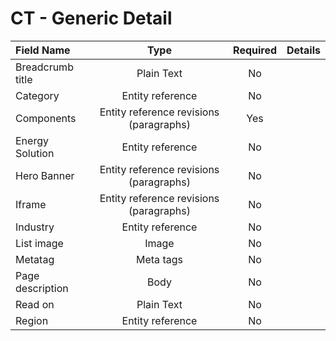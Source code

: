 # CT - Generic Detail

| Field Name    | Type            | Required | Details           |
|:------------- |:---------------:|:---------:|:------------------|
| Breadcrumb title         | Plain Text      |     No    |    |
| Category   | Entity reference       |     No    |  |
| Components       | Entity reference revisions (paragraphs) |     Yes   | |
| Energy Solution         | Entity reference     |     No    | |
| Hero Banner         | Entity reference revisions (paragraphs)    |     No    | |
| Iframe         | Entity reference revisions (paragraphs)     |     No    | |
| Industry         | Entity reference |     No    | |
| List image	         | Image |     No    | |
| Metatag	         | Meta tags |     No    | |
| Page description	         | Body |     No    | |
| Read on	         | Plain Text |     No    | |
| Region	         | Entity reference |     No    | |